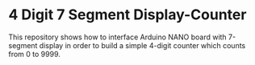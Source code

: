 #  4 Digit 7 Segment Display-Counter
 This repository shows how to interface Arduino NANO board with 7-segment display in order to build a simple 4-digit counter which counts from 0 to 9999. 

